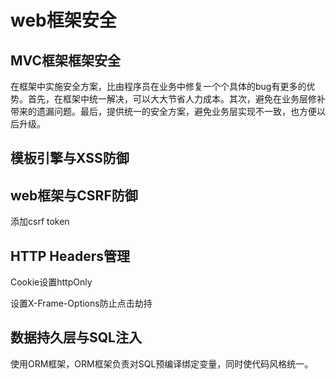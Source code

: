 # web框架安全

## MVC框架框架安全

在框架中实施安全方案，比由程序员在业务中修复一个个具体的bug有更多的优势。首先，在框架中统一解决，可以大大节省人力成本。其次，避免在业务层修补带来的遗漏问题。最后，提供统一的安全方案，避免业务层实现不一致，也方便以后升级。

## 模板引擎与XSS防御

## web框架与CSRF防御

添加csrf token

## HTTP Headers管理

Cookie设置httpOnly

设置X-Frame-Options防止点击劫持

## 数据持久层与SQL注入

使用ORM框架，ORM框架负责对SQL预编译绑定变量，同时使代码风格统一。
